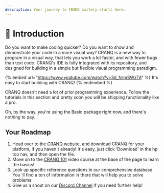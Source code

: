 ```yaml
---
description: Your journey to CRANQ mastery starts here.
---
```


# 👋 Introduction

Do you want to make coding quicker? Do you want to show and demonstrate your code in a more visual way? CRANQ is a new way to program in a visual way, that lets you work a lot faster, and with fewer bugs than text code. CRANQ's IDE is fully integrated with its repository, and designed for building in a simple but flexible visual programming paradigm.

{% embed url="https://www.youtube.com/watch?v=3d_NrmSWzTA" %}
It's easy to start building with CRANQ!
{% endembed %}

CRANQ doesn't need a lot of prior programming experience. Follow the tutorials in this section and pretty soon you will be shipping functionality like a pro.

Oh, by the way, you're using the Basic package right now, and there's nothing to pay.

## Your Roadmap

1. Head over to the [CRANQ website](https://cranq.io), and download CRANQ for your platform, if you haven't already! It's easy, just click 'Download' in the hp top nav, and then open the file.
2. Move on to the [CRANQ 101](https://docs.cranq.io/101) video course at the base of the page to learn the basics!
3. Look up specific reference questions in our comprehensive database. You 'll find a ton of information in there that will help you to solve problems
4. Give us a shout on our [Discord Channel](https://discord.gg/UgsjNtZW65) if you need further help!
